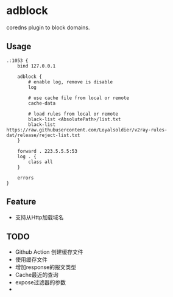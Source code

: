 # adblock
coredns plugin to block domains.


## Usage

```
.:1053 {
    bind 127.0.0.1

    adblock {
        # enable log, remove is disable
        log
        
        # use cache file from local or remote
        cache-data 
        
        # load rules from local or remote
        black-list <AbsolutePath>/list.txt
        black-list https://raw.githubusercontent.com/Loyalsoldier/v2ray-rules-dat/release/reject-list.txt
    }

    forward . 223.5.5.5:53
    log . {
        class all
    }

    errors
}
```

## Feature

- 支持从Http加载域名

## TODO

- Github Action 创建缓存文件
- 使用缓存文件
- 增加response的报文类型
- Cache最近的查询
- expose过滤器的参数
- 
